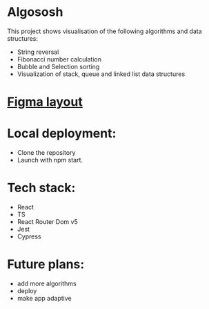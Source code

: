 # Algososh

This project shows visualisation of the following algorithms and data structures:

- String reversal
- Fibonacci number calculation
- Bubble and Selection sorting
- Visualization of stack, queue and linked list data structures

 # [Figma layout](https://www.figma.com/file/RIkypcTQN5d37g7RRTFid0/Algososh_external_link?node-id=0%3A1)

# Local deployment: 
 - Clone the repository
 - Launch with npm start.

# Tech stack:
 - React
 - TS
 - React Router Dom v5
 - Jest
 - Cypress

# Future plans:

- add more algorithms
- deploy
- make app adaptive
